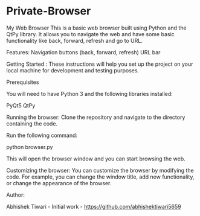 
# Private-Browser


My Web Browser
This is a basic web browser built using Python and the QtPy library. It allows you to navigate the web and have some basic functionality like back, forward, refresh and go to URL.

Features:
Navigation buttons (back, forward, refresh)
URL bar

Getting Started :
These instructions will help you set up the project on your local machine for development and testing purposes.

Prerequisites

You will need to have Python 3 and the following libraries installed:

PyQt5
QtPy

Running the browser:
Clone the repository and navigate to the directory containing the code.

Run the following command:


python browser.py

This will open the browser window and you can start browsing the web.

Customizing the browser:
You can customize the browser by modifying the code. For example, you can change the window title, add new functionality, or change the appearance of the browser.

Author:

Abhishek Tiwari - Initial work - https://github.com/abhishektiwari5659
